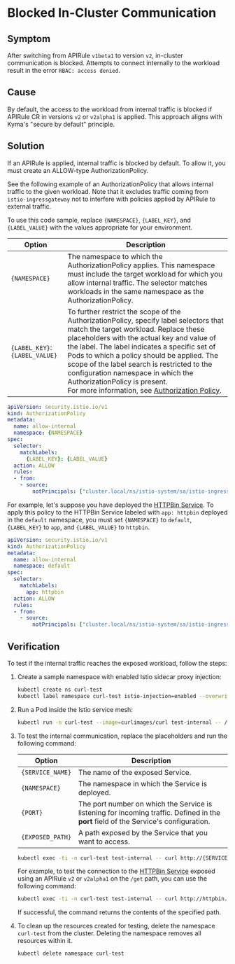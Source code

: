 # Blocked In-Cluster Communication

## Symptom
After switching from APIRule `v1beta1` to version `v2`, in-cluster communication is blocked. Attempts to connect internally to the workload result in the error `RBAC: access denied`.

## Cause

By default, the access to the workload from internal traffic is blocked if APIRule CR in versions `v2` or `v2alpha1` is applied.
This approach aligns with Kyma's "secure by default" principle.

## Solution

If an APIRule is applied, internal traffic is blocked by default. To allow it, you must create an ALLOW-type AuthorizationPolicy.

See the following example of an AuthorizationPolicy that allows internal traffic to the given workload. Note that it excludes traffic coming from `istio-ingressgateway` not to interfere with policies applied by APIRule to external traffic.

To use this code sample, replace `{NAMESPACE}`, `{LABEL_KEY}`, and `{LABEL_VALUE}` with the values appropriate for your environment.

| Option  | Description  |
|---|---|
|`{NAMESPACE}`   | The namespace to which the AuthorizationPolicy applies. This namespace must include the target workload for which you allow internal traffic. The selector matches workloads in the same namespace as the AuthorizationPolicy. |
|`{LABEL_KEY}`:`{LABEL_VALUE}`  | To further restrict the scope of the AuthorizationPolicy, specify label selectors that match the target workload. Replace these placeholders with the actual key and value of the label. The label indicates a specific set of Pods to which a policy should be applied. The scope of the label search is restricted to the configuration namespace in which the AuthorizationPolicy is present. <br>For more information, see [Authorization Policy](https://istio.io/latest/docs/reference/config/security/authorization-policy/).|

```yaml
apiVersion: security.istio.io/v1
kind: AuthorizationPolicy
metadata:
  name: allow-internal
  namespace: {NAMESPACE}
spec:
  selector:
    matchLabels:
      {LABEL_KEY}: {LABEL_VALUE}
  action: ALLOW
  rules:
  - from:
    - source:
        notPrincipals: ["cluster.local/ns/istio-system/sa/istio-ingressgateway-service-account"]
```

For example, let's suppose you have deployed the [HTTPBin Service](https://github.com/istio/istio/blob/master/samples/httpbin/httpbin.yaml). To apply this policy to the HTTPBin Service labeled with `app: httpbin` deployed in the `default` namespace, you must set `{NAMESPACE}` to `default`, `{LABEL_KEY}` to `app`, and `{LABEL_VALUE}` to `httpbin`.

```yaml
apiVersion: security.istio.io/v1
kind: AuthorizationPolicy
metadata:
  name: allow-internal
  namespace: default
spec:
  selector:
    matchLabels:
      app: httpbin
  action: ALLOW
  rules:
  - from:
    - source:
        notPrincipals: ["cluster.local/ns/istio-system/sa/istio-ingressgateway-service-account"]
```

## Verification

To test if the internal traffic reaches the exposed workload, follow the steps:

1. Create a sample namespace with enabled Istio sidecar proxy injection:
    ```bash
    kubectl create ns curl-test 
    kubectl label namespace curl-test istio-injection=enabled --overwrite
    ```
2. Run a Pod inside the Istio service mesh:
    ```bash
    kubectl run -n curl-test --image=curlimages/curl test-internal -- /bin/sleep 3600
    ```
3. To test the internal communication, replace the placeholders and run the following command:

    | Option  | Description  |
    |---|---|
    |`{SERVICE_NAME}`   | The name of the exposed Service. |
    |`{NAMESPACE}`   | The namespace in which the Service is deployed. |
    |`{PORT}`   | The port number on which the Service is listening for incoming traffic. Defined in the **port** field of the Service's configuration. |
    |`{EXPOSED_PATH}`   | A path exposed by the Service that you want to access. |

    ```bash
    kubectl exec -ti -n curl-test test-internal -- curl http://{SERVICE_NAME}.{NAMESPACE}.svc.cluster.local:{PORT}/{EXPOSED_PATH}
    ```
    
    For example, to test the connection to the [HTTPBin Service](https://github.com/istio/istio/blob/master/samples/httpbin/httpbin.yaml) exposed using an APIRule `v2` or `v2alpha1` on the `/get` path, you can use the following command:
    
    ```bash
    kubectl exec -ti -n curl-test test-internal -- curl http://httpbin.default.svc.cluster.local:8000/get
    ```

    If successful, the command returns the contents of the specified path.

4. To clean up the resources created for testing, delete the namespace `curl-test` from the cluster. Deleting the namespace removes all resources within it.

    ```bash
    kubectl delete namespace curl-test
    ```

  